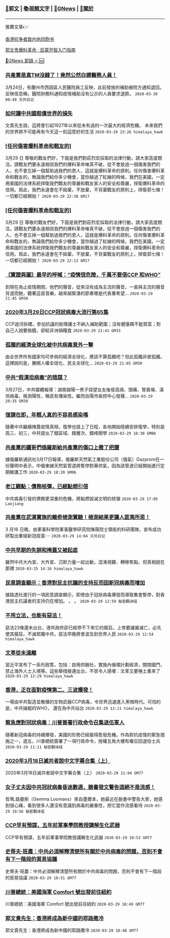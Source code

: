 ###  [:eagle:郭文](https://github.com/ourhimalayas/txt) | [:books:視頻文字](https://github.com/ourhimalayas/txt/blob/master/content/README.md) | [:newspaper:GNews](https://github.com/ourhimalayas/txt/blob/master/content/gnews/README.md) | [:pray:關於](https://github.com/ourhimalayas/home/tree/master/about)
---

推薦文章:point_right:

[香港抗争者致内地同胞书](https://github.com/ourhimalayas/news/blob/master/2019/08/a_letter_from_the_hong_kong_people.md)

[郭文贵爆料革命 · 启蒙开智入门指南](https://github.com/ourhimalayas/txt/issues/1)

[:newspaper:GNews 節錄 :fire: :new:](https://github.com/ourhimalayas/txt/blob/master/content/gnews/README.md) 



### [共產黨是真TM沒錢了！竟然公然白嫖醫務人員！](/content/gnews/1/README.md)

3月24日，有蘭州市西固區人民醫院員工反映，此前發放的補助被院方通知退回。反映信息稱，醫院財務科通知疫情補助沒有公示的人員要求退款。  `2020-03-30 00:49 灭共日记`

### [如何讓中共國賠償世界的損失](/content/gnews/2/README.md)

文貴先生說，這將會引起1927年以來從未有過的一次最大的經濟危機。 未來我們的世界將不可能再有今天這一刻這麼好的生活  `2020-03-29 23:26 himalaya_hawk`

### [[任何傷害爆料革命和戰友的]](/content/gnews/3/README.md)

3月29 日 尊敬的戰友們好，下面是我們對莊烈宏採取的法律行動，請大家高度關注。請戰友們要永遠相信我們的爆料革命唯真不破，從不會放過一個傷害我們的人，也不會忘掉一個幫助過我們的恩人，這就是爆料革命的原則。任何傷害爆料革命和戰友的，無論我們給你多少機會，當你越過了紅線的時候，我們在美國，一定用美國的法律系統捍衛我們戰友的尊嚴和戰友家人的安全和尊嚴，捍衛爆料革命的信用。爲此，我們永遠會在不拋棄，不放棄，不背棄戰友的原則上，捍衛郭七條！
一切都已經開始！  `2020-03-29 22:38 GM17`

### [[任何傷害爆料革命和戰友的]](/content/gnews/4/README.md)

3月29 日 尊敬的戰友們好，下面是我們對莊烈宏採取的法律行動，請大家高度關注。請戰友們要永遠相信我們的爆料革命唯真不破，從不會放過一個傷害我們的人，也不會忘掉一個幫助過我們的恩人，這就是爆料革命的原則。任何傷害爆料革命和戰友的，無論我們給你多少機會，當你越過了紅線的時候，我們在美國，一定用美國的法律系統捍衛我們戰友的尊嚴和戰友家人的安全和尊嚴，捍衛爆料革命的信用。爲此，我們永遠會在不拋棄，不放棄，不背棄戰友的原則上，捍衛郭七條！
一切都已經開始！  `2020-03-29 22:13 GM17`

### [〘實證與圖〙最早的呼喊：“疫情很危險，千萬不要信CCP 和WHO”](/content/gnews/5/README.md)

到現在為止疫情期間，他們的聲音，從來沒有成為主流的聲音，一直與主流的聲音背道而馳，聽著這首音樂，越來越緊湊的節奏哪是代表著希望...  `2020-03-29 21:45 GM30`

### [2020年3月29日CCP冠狀病毒大流行第65集](/content/gnews/6/README.md)

CCP過河拆橋，參加抗議的助理護士不納入補助範圍；沒有健康碼不能買菜；對自己人說要挨餓，卻給非洲捐糧食  `2020-03-29 21:41 GM33`

### [孤獨的經濟全球化被中共病毒意外一擊](/content/gnews/7/README.md)

由全世界所有國家均可參與的經濟全球化，應該不算孤獨吧？但此孤獨非彼孤獨，這裡說的是，撇開人權全球化、民主全球化...  `2020-03-29 21:05 GM30`

### [中共“假漢坦病毒”的陰謀？](/content/gnews/8/README.md)

3月27日，中共媒體報導：湖南嶽陽一男子探望女友後發高燒、頭痛、腎衰竭、漢坦病毒，檢測陽性，稱具有傳染性。繼而岳陽市疾控中心發聲...  `2020-03-29 20:35 GM30`

### [復課在即，年輕人真的不容易感染嗎](/content/gnews/9/README.md)

隨著中共繼續掩蓋疫情真相，復學也提上了日程，各地開始陸續安排復學，特別是高三、初三，中共提出了錯區域、錯層次、錯峰開學  `2020-03-29 18:30 GM06`

### [共產黨的鐵哥們俄羅斯給共產黨的傷口上撒了把鹽](/content/gnews/10/README.md)

據俄羅斯通訊社3月17日報導，俄羅斯天然氣工業股份公司（俄氣）Gazprom在一份聲明中表示，中俄東線天然氣管道將暫停對華供氣，因為該管道已經開始進行定期維護工作  `2020-03-29 18:20 GM06`

### [老江觀點：債務核彈，已經點燃引信](/content/gnews/11/README.md)

中共病毒引發的債務更深重的危機，將點燃毀滅文明的核彈  `2020-03-29 17:05 Laojiang`

### [共產黨在武漢實施的離奇檢測實驗！檢測結果更讓人匪夷所思！](/content/gnews/12/README.md)

3 月16 日晚，由軍事科學院軍事醫學研究院陳薇院士領銜的科研團隊，宣布成功研製出重組新冠疫苗····  `2020-03-29 14:04 灭共日记`

### [中共早期的失誤和掩蓋又被起底](/content/gnews/13/README.md)

雖然中共大內宣、大外宣、沉默力量一起出動，混淆視聽、轉移焦點，但真相就在那裡  `2020-03-25 14:16 himalaya_hawk`

### [民意調查顯示：香港對民主抗議的支持反而因新冠病毒而增加](/content/gnews/14/README.md)

據路透社進行的一項民意調查顯示，即使由于冠狀病毒爆發而導致集會暫停，對香港民主抗議者的支持仍在增加。 。 。  `2020-03-29 12:59 秘密翻译组`

### [不用立法，也能有惡法！](/content/gnews/15/README.md)

惡法23條還未出台，港共政府卻已經停不下來它的瘋狂。上帝要讓誰滅亡，必先使其瘋狂。不滅邪魔中共，惡法早晚將會波及到世界人民  `2020-03-29 12:54 himalaya_hawk`

### [文革從未遠離](/content/gnews/16/README.md)

習近平宣布了一系列政策，包括：啟用供銷社，實施內循環計劃經濟，關閉國門，禁止海外人士入境等。這些舉措接連出台，不禁令人感嘆：文革又要捲土重來了  `2020-03-29 12:29 himalaya_hawk`

### [香港，正在面對疫情第二、三波爆發！](/content/gnews/17/README.md)

一場由中共製造並散播的生物武器CCP病毒，令世界迅速進入黑暗時代。可怕的是，中共操縱的WHO， 還在為中共站台  `2020-03-29 12:11 himalaya_hawk`

### [緊急應對冠狀病毒：川普簽署行政命令召集退伍軍人](/content/gnews/18/README.md)

隨著新冠病毒的持續爆發，美國的形勢已經變得愈發危機。作為對抗疫情的緊急措施之一，週五，川普總統簽署了一項行政命令，授權五角大樓有權召回退役士兵  `2020-03-29 11:11 秘密翻译组`

### [2020年3月18日滅共者說中文字幕合集（上）](/content/gnews/19/README.md)

2020年3月18日滅共者說中文字幕合集（上）  `2020-03-29 11:04 GM77`

### [女子丈夫因中共冠狀病毒昏迷數週，臉書發文警告這絕不是流感！](/content/gnews/20/README.md)

哲瑪.路曼斯（Gemma Loomans）來自墨爾本，她最近在臉書中警告大家，她感到很心痛，看到很多人還沒有意識到病毒的嚴重性，把它當作流感看待  `2020-03-29 10:56 秘密翻译组`

### [CCP早有預謀，五年前軍事學院教授講解生化武器](/content/gnews/21/README.md)

CCP早有預謀，五年前軍事學院教授講解生化武器  `2020-03-29 10:52 GM77`

### [史蒂夫·班農：中共必須解釋清楚所有關於中共病毒的問題，否則不會有下一階段的貿易協議](/content/gnews/22/README.md)

史蒂夫·班農：中共必須解釋清楚所有關於中共病毒的問題，否則不會有下一階段的貿易協議  `2020-03-29 10:51 GM77`

### [川普總統：美國海軍 Comfort 號出發前往紐約](/content/gnews/23/README.md)

川普總統：美國海軍 Comfort 號出發前往紐約  `2020-03-29 10:49 GM77`

### [郭文貴先生：香港將成為新中國的耶路撒冷](/content/gnews/24/README.md)

郭文貴先生：香港將成為新中國的耶路撒冷  `2020-03-29 10:48 GM77`

